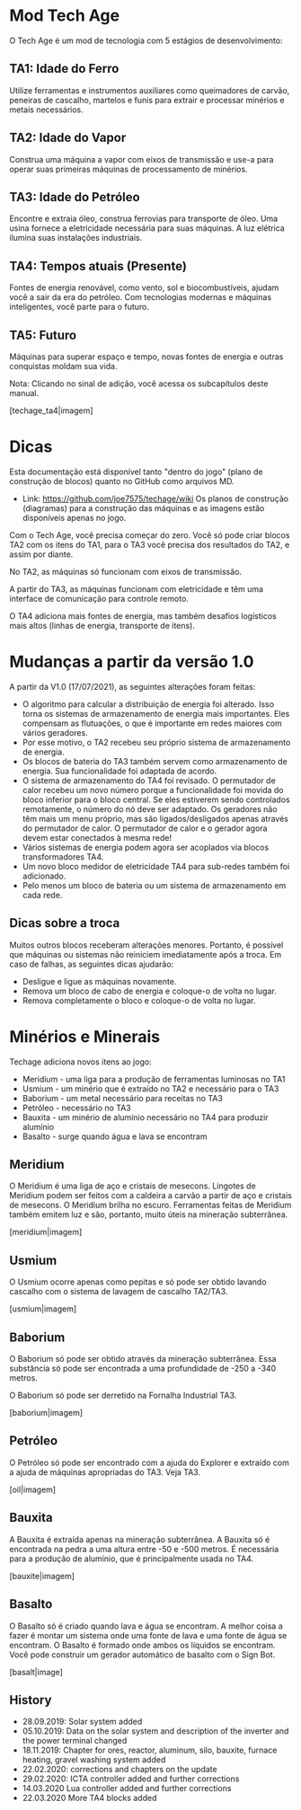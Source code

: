 # Mod Tech Age
O Tech Age é um mod de tecnologia com 5 estágios de desenvolvimento:

## TA1: Idade do Ferro
Utilize ferramentas e instrumentos auxiliares como queimadores de carvão, peneiras de cascalho, martelos e funis para extrair e processar minérios e metais necessários.

## TA2: Idade do Vapor
Construa uma máquina a vapor com eixos de transmissão e use-a para operar suas primeiras máquinas de processamento de minérios.

## TA3: Idade do Petróleo
Encontre e extraia óleo, construa ferrovias para transporte de óleo. Uma usina fornece a eletricidade necessária para suas máquinas. A luz elétrica ilumina suas instalações industriais.

## TA4: Tempos atuais (Presente)
Fontes de energia renovável, como vento, sol e biocombustíveis, ajudam você a sair da era do petróleo. Com tecnologias modernas e máquinas inteligentes, você parte para o futuro.

## TA5: Futuro
Máquinas para superar espaço e tempo, novas fontes de energia e outras conquistas moldam sua vida.

Nota: Clicando no sinal de adição, você acessa os subcapítulos deste manual.

[techage_ta4|imagem]

# Dicas
Esta documentação está disponível tanto "dentro do jogo" (plano de construção de blocos) quanto no GitHub como arquivos MD.

* Link: https://github.com/joe7575/techage/wiki
Os planos de construção (diagramas) para a construção das máquinas e as imagens estão disponíveis apenas no jogo.

Com o Tech Age, você precisa começar do zero. Você só pode criar blocos TA2 com os itens do TA1, para o TA3 você precisa dos resultados do TA2, e assim por diante.

No TA2, as máquinas só funcionam com eixos de transmissão.

A partir do TA3, as máquinas funcionam com eletricidade e têm uma interface de comunicação para controle remoto.

O TA4 adiciona mais fontes de energia, mas também desafios logísticos mais altos (linhas de energia, transporte de itens).

# Mudanças a partir da versão 1.0
A partir da V1.0 (17/07/2021), as seguintes alterações foram feitas:

* O algoritmo para calcular a distribuição de energia foi alterado. Isso torna os sistemas de armazenamento de energia mais importantes. Eles compensam as flutuações, o que é importante em redes maiores com vários geradores.
* Por esse motivo, o TA2 recebeu seu próprio sistema de armazenamento de energia.
* Os blocos de bateria do TA3 também servem como armazenamento de energia. Sua funcionalidade foi adaptada de acordo.
* O sistema de armazenamento do TA4 foi revisado. O permutador de calor recebeu um novo número porque a funcionalidade foi movida do bloco inferior para o bloco central. Se eles estiverem sendo controlados remotamente, o número do nó deve ser adaptado. Os geradores não têm mais um menu próprio, mas são ligados/desligados apenas através do permutador de calor. O permutador de calor e o gerador agora devem estar conectados à mesma rede!
* Vários sistemas de energia podem agora ser acoplados via blocos transformadores TA4.
* Um novo bloco medidor de eletricidade TA4 para sub-redes também foi adicionado.
* Pelo menos um bloco de bateria ou um sistema de armazenamento em cada rede.

## Dicas sobre a troca
Muitos outros blocos receberam alterações menores. Portanto, é possível que máquinas ou sistemas não reiniciem imediatamente após a troca. Em caso de falhas, as seguintes dicas ajudarão:

* Desligue e ligue as máquinas novamente.
* Remova um bloco de cabo de energia e coloque-o de volta no lugar.
* Remova completamente o bloco e coloque-o de volta no lugar.

# Minérios e Minerais
Techage adiciona novos itens ao jogo:

* Meridium - uma liga para a produção de ferramentas luminosas no TA1
* Usmium - um minério que é extraído no TA2 e necessário para o TA3
* Baborium - um metal necessário para receitas no TA3
* Petróleo - necessário no TA3
* Bauxita - um minério de alumínio necessário no TA4 para produzir alumínio
* Basalto - surge quando água e lava se encontram

## Meridium
O Meridium é uma liga de aço e cristais de mesecons. Lingotes de Meridium podem ser feitos com a caldeira a carvão a partir de aço e cristais de mesecons. O Meridium brilha no escuro. Ferramentas feitas de Meridium também emitem luz e são, portanto, muito úteis na mineração subterrânea.

[meridium|imagem]

## Usmium
O Usmium ocorre apenas como pepitas e só pode ser obtido lavando cascalho com o sistema de lavagem de cascalho TA2/TA3.

[usmium|imagem]

## Baborium
O Baborium só pode ser obtido através da mineração subterrânea. Essa substância só pode ser encontrada a uma profundidade de -250 a -340 metros.

O Baborium só pode ser derretido na Fornalha Industrial TA3.

[baborium|imagem]

## Petróleo
O Petróleo só pode ser encontrado com a ajuda do Explorer e extraído com a ajuda de máquinas apropriadas do TA3. Veja TA3.

[oil|imagem]

## Bauxita
A Bauxita é extraída apenas na mineração subterrânea. A Bauxita só é encontrada na pedra a uma altura entre -50 e -500 metros.
É necessária para a produção de alumínio, que é principalmente usada no TA4.

[bauxite|imagem]

## Basalto
O Basalto só é criado quando lava e água se encontram.
A melhor coisa a fazer é montar um sistema onde uma fonte de lava e uma fonte de água se encontram.
O Basalto é formado onde ambos os líquidos se encontram.
Você pode construir um gerador automático de basalto com o Sign Bot.

[basalt|image]


## History

- 28.09.2019: Solar system added
- 05.10.2019: Data on the solar system and description of the inverter and the power terminal changed
- 18.11.2019: Chapter for ores, reactor, aluminum, silo, bauxite, furnace heating, gravel washing system added
- 22.02.2020: corrections and chapters on the update
- 29.02.2020: ICTA controller added and further corrections
- 14.03.2020 Lua controller added and further corrections
- 22.03.2020 More TA4 blocks added
